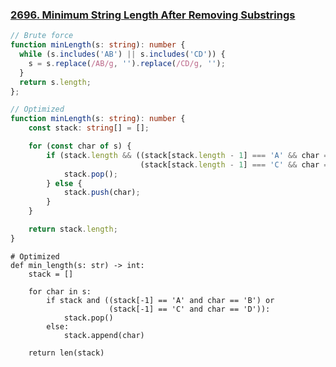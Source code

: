 ### [2696. Minimum String Length After Removing Substrings](https://leetcode.com/problems/minimum-string-length-after-removing-substrings)
```Typescript
// Brute force
function minLength(s: string): number {
  while (s.includes('AB') || s.includes('CD')) {
    s = s.replace(/AB/g, '').replace(/CD/g, '');
  }
  return s.length;
};
```
```Typescript
// Optimized
function minLength(s: string): number {
    const stack: string[] = [];

    for (const char of s) {
        if (stack.length && ((stack[stack.length - 1] === 'A' && char === 'B') || 
                             (stack[stack.length - 1] === 'C' && char === 'D'))) {
            stack.pop();
        } else {
            stack.push(char);
        }
    }

    return stack.length;
}

```
```Python3
# Optimized
def min_length(s: str) -> int:
    stack = []

    for char in s:
        if stack and ((stack[-1] == 'A' and char == 'B') or 
                      (stack[-1] == 'C' and char == 'D')):
            stack.pop()
        else:
            stack.append(char)

    return len(stack)
```
